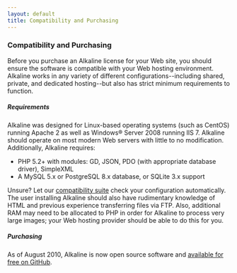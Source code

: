 ```yaml
---
layout: default
title: Compatibility and Purchasing
---
```


### Compatibility and Purchasing

Before you purchase an Alkaline license for your Web site, you should ensure the software is compatible with your Web hosting environment. Alkaline works in any variety of different configurations--including shared, private, and dedicated hosting--but also has strict minimum requirements to function.

##### Requirements

Alkaline was designed for Linux-based operating systems (such as CentOS) running Apache 2 as well as Windows® Server 2008 running IIS 7. Alkaline should operate on most modern Web servers with little to no modification. Additionally, Alkaline requires:

- PHP 5.2+ with modules: GD, JSON, PDO (with appropriate database driver), SimpleXML
- A MySQL 5.x or PostgreSQL 8.x database, or SQLite 3.x support

Unsure? Let our [compatibility suite](/compatibility/) check your configuration automatically. The user installing Alkaline should also have rudimentary knowledge of HTML and previous experience transferring files via FTP. Also, additional RAM may need to be allocated to PHP in order for Alkaline to process very large images; your Web hosting provider should be able to do this for you.

##### Purchasing

As of August 2010, Alkaline is now open source software and <a href="https://github.com/jacobbudin/Alkaline">available for free on GitHub</a>.
